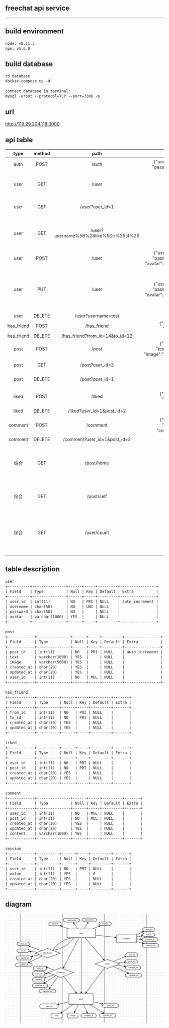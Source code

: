 ## freechat api service
---

## build environment
```
node: v8.11.3
npm: v5.6.0
```

## build database
```
cd database
docker-compose up -d

connect database in terminal:
mysql -uroot --protocol=TCP --port=3306 -p
```

## url

http://119.29.204.118:3000

## api table

|type| method|path|body|meaning|
|:-:|:-:|:-:|:-:|:-:|
|auth|POST|/auth|{"username":"test",<br>"password":"admin"}|登录(返回基本信息)|
|user|GET|/user||获取user表所有信息(without password)|
|user|GET|/user?user_id=1||获取指定id的user信息|
|user|GET|/user?username%5B%24like%5D=%25ct%25||获取模糊匹配username的user信息|
|user|POST|/user|{"username":"test",<br>"password":"admin",<br>"avatar":"012301230123"}|新建用户|
|user|PUT|/user|{"username":"test",<br>"password":"admin",<br>"avatar":"012301230123"}|更新用户用户信息<br>(除了username不能更改，其余进行替换)|
|user|DELETE|/user?username=test||删除用户|
|has_friend|POST|/has_friend|{"from_id":18,<br>"to_id":21}|交友|
|has_friend|DELETE|/has_friend?from_id=14&to_id=12||绝交|
|post|POST|/post|{"user_id":18,<br>"text":"first post",<br>"image":"1221212121212"}|发动态|
|post|GET|/post?user_id=3||查看已关注的用户动态|
|post|DELETE|/post?post_id=1||删除自己的动态|
|liked|POST|/liked|{"user_id":18,<br>"post_id":3}|点赞(只能赞自己关注的用户)|
|liked|DELETE|/liked?user_id=1&post_id=2||取消点赞|
|comment|POST|/comment|{"user_id":18,<br>"post_id":3,<br>"content":"123"}|评论(只能评论自己关注的用户)|
|comment|DELETE|/comment?user_id=1&post_id=2||删除评论|
|综合|GET|/post/home||获取自己以及关注的用户的动态，包括动态的评论和点赞情况|
|综合|GET|/post/self||获取自己的动态，包括动态的评论和点赞情况|
|综合|GET|/user/count||获取个人动态数量，个人粉丝数量，关注用户数量，已发送的评论数量|

## table description

```
user
+----------+---------------+------+-----+---------+----------------+
| Field    | Type          | Null | Key | Default | Extra          |
+----------+---------------+------+-----+---------+----------------+
| user_id  | int(11)       | NO   | PRI | NULL    | auto_increment |
| username | char(50)      | NO   | UNI | NULL    |                |
| password | char(50)      | NO   |     | NULL    |                |
| avatar   | varchar(1000) | YES  |     | NULL    |                |
+----------+---------------+------+-----+---------+----------------+

post
+------------+---------------+------+-----+---------+----------------+
| Field      | Type          | Null | Key | Default | Extra          |
+------------+---------------+------+-----+---------+----------------+
| post_id    | int(11)       | NO   | PRI | NULL    | auto_increment |
| text       | varchar(1000) | YES  |     | NULL    |                |
| image      | varchar(5000) | YES  |     | NULL    |                |
| created_at | char(20)      | YES  |     | NULL    |                |
| updated_at | char(20)      | YES  |     | NULL    |                |
| user_id    | int(11)       | NO   | MUL | NULL    |                |
+------------+---------------+------+-----+---------+----------------+

has_friend
+------------+----------+------+-----+---------+-------+
| Field      | Type     | Null | Key | Default | Extra |
+------------+----------+------+-----+---------+-------+
| from_id    | int(11)  | NO   | PRI | NULL    |       |
| to_id      | int(11)  | NO   | PRI | NULL    |       |
| created_at | char(20) | YES  |     | NULL    |       |
| updated_at | char(20) | YES  |     | NULL    |       |
+------------+----------+------+-----+---------+-------+

liked 
+------------+----------+------+-----+---------+-------+
| Field      | Type     | Null | Key | Default | Extra |
+------------+----------+------+-----+---------+-------+
| user_id    | int(11)  | NO   | PRI | NULL    |       |
| post_id    | int(11)  | NO   | PRI | NULL    |       |
| created_at | char(20) | YES  |     | NULL    |       |
| updated_at | char(20) | YES  |     | NULL    |       |
+------------+----------+------+-----+---------+-------+

comment
+------------+---------------+------+-----+---------+-------+
| Field      | Type          | Null | Key | Default | Extra |
+------------+---------------+------+-----+---------+-------+
| user_id    | int(11)       | NO   | MUL | NULL    |       |
| post_id    | int(11)       | NO   | MUL | NULL    |       |
| created_at | char(20)      | YES  |     | NULL    |       |
| updated_at | char(20)      | YES  |     | NULL    |       |
| content    | varchar(1000) | YES  |     | NULL    |       |
+------------+---------------+------+-----+---------+-------+

session
+------------+----------+------+-----+---------+-------+
| Field      | Type     | Null | Key | Default | Extra |
+------------+----------+------+-----+---------+-------+
| user_id    | int(11)  | NO   | PRI | NULL    |       |
| value      | int(11)  | YES  |     | 0       |       |
| created_at | char(20) | YES  |     | NULL    |       |
| updated_at | char(20) | YES  |     | NULL    |       |
+------------+----------+------+-----+---------+-------+

```

## diagram

![1.jpg](image/1.jpg)